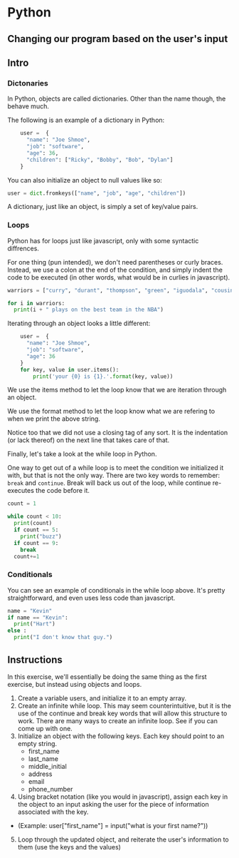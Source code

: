 # Python

## Changing our program based on the user's input


## Intro


### Dictonaries
In Python, objects are called dictionaries. Other than the name though, the behave much.

The following is an example of a dictionary in Python:

```python
    user =	{
      "name": "Joe Shmoe",
      "job": "software",
      "age": 36,
      "children": ["Ricky", "Bobby", "Bob", "Dylan"]
    }
``` 

You can also initialize an object to null values like so:

```python
user = dict.fromkeys(["name", "job", "age", "children"])

```
A dictionary, just like an object, is simply a set of key/value pairs. 

### Loops
Python has for loops just like javascript, only with some syntactic diffrences.

For one thing (pun intended), we don't need parentheses or curly braces. Instead, we use a colon at the end of the condition, and simply indent the code to be executed (in other words, what would be in curlies in javascript).

```python
warriors = ["curry", "durant", "thompson", "green", "iguodala", "cousins"]

for i in warriors:
  print(i + " plays on the best team in the NBA")
```

Iterating through an object looks a little different:
```python
    user =	{
      "name": "Joe Shmoe",
      "job": "software",
      "age": 36
    }
    for key, value in user.items():
        print('your {0} is {1}.'.format(key, value))
```

We use the items method to let the loop know that we are iteration through an object.

We use the format method to let the loop know what we are refering to when we print the above string.

Notice too that we did not use a closing tag of any sort. It is the indentation (or lack thereof) on the next line that takes care of that. 

Finally, let's take a look at the while loop in Python.

One way to get out of a while loop is to meet the condition we initialized it with, but that is not the only way. There are two key words to remember: `break` and `continue`. Break will back us out of the loop, while continue re-executes the code before it. 

```python
count = 1

while count < 10:
  print(count)
  if count == 5:
    print("buzz")
  if count == 9:
    break  
  count+=1
```

### Conditionals
You can see an example of conditionals in the while loop above. It's pretty straightforward, and even uses less code than javascript.

```python
name = "Kevin"
if name == "Kevin":
  print("Hart")
else :
  print("I don't know that guy.")  
```



## Instructions
In this exercise, we'll essentially be doing the same thing as the first exercise, but instead using objects and loops. 

1. Create a variable users, and initialize it to an empty array.
2. Create an infinite while loop. This may seem counterintuitive, but it is the use of the continue and break key words that will allow this structure to work. There are many ways to create an infinite loop. See if you can come up with one. 
3. Initialize an object with the following keys. Each key should point to an empty string.
   - first_name
   - last_name 
   - middle_initial 
   - address 
   - email 
   - phone_number 
4. Using bracket notation (like you would in javascript), assign each key in the object to an input asking the user for the piece of information associated with the key.
  - (Example: user["first_name"] = input("what is your first name?"))
5. Loop through the updated object, and reiterate the user's information to them (use the keys and the values)
